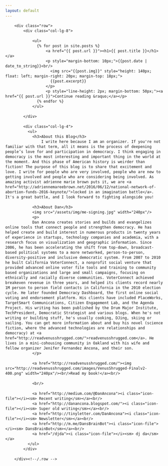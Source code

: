 ```yaml
---
layout: default
---
```


<section id="about" name="about"></section>

<div id="intro">
  <div class="container">

        <div class="row">               
            <div class="col-lg-8">

                <ul>
                  {% for post in site.posts %}
                      <a href="{{ post.url }}"><h1>{{ post.title }}</h1></a>
                      <p style="margin-bottom: 10px;">{{post.date | date_to_string}}<br/>
                        <img src="{{post.img}}" style="height: 140px; float: left; margin-right: 20px; margin-top: 18px;">
                        {{post.excerpt}}
                      </p>
                      <p style="line-height: 2px; margin-bottom: 50px;"><a href="{{ post.url }}">Continue reading &raquo;</a></p>
                  {% endfor %}
                </ul>

            </div>

            <div class="col-lg-4">
              <ul>
                <h3>About this Blog</h3>
                    I write here because I am an organizer. If you're not familiar with that term, all it means is the process of deepening people’s love for and participation in democracy. I think engaging in democracy is the most interesting and important thing in the world at the moment. And this phase of American history is weirder than fiction! The purpose of this blog is to share that excitement and love. I write for people who are very involved, people who are new to getting involved and people who are considering being involved. As amazing activist adrienne marie brown puts it, we are <a href="http://adriennemareebrown.net/2016/06/12/national-network-of-abortion-funds-2016-keynote/">locked in an imagination battle</a>. It's a great battle, and I look forward to fighting alongside you!

                <h3>About Dan</h3>
                <img src="/assets/img/me-signing.jpg" width="240px"/>
                <p>
                Dan Ancona creates stories and builds and evangelizes online tools that connect people and strengthen democracy. He has helped create and build interest in numerous products in twenty years of experience in startups, technology companies and academia, with a research focus on visualization and geographic information. Since 2006, he has been accelerating the shift from top-down, broadcast-based political systems to a more networked, person-to-person, diversity-positive and inclusive democratic system. From 2007 to 2010 he built California VoterConnect, a nonprofit social venture that provided advanced online voter file tools and training to community based organizations and large and small campaigns, focusing on ethnically and racially diverse communities. VoterConnect achieved breakeven revenue in three years, and helped its clients record nearly 1M person to person field contacts in California in the 2010 election cycle. He later founded Democracy Dashboard, the first online social voting and endorsement platform. His clients have included PlaceWorks, TargetSmart Communications, Citizen Engagement Lab, and the Agenda Project. His writing has been published by the Drum Major Institute, TechPresident, Democratic Strategist and various blogs. When he's not writing or building stuff, he's usually cooking, DJing, skiing or sailing. You can get more information about and buy his novel (science fiction, where the advanced technologies are relationships and democracy) at <a href="http://readvenusshrugged.com/">readvenusshrugged.com</a>. He lives in a mini-cohousing community in Oakland with his wife and fellow organizer Jenifer Fernandez Ancona, and their son.
                </p>

                <a href="http://readvenusshrugged.com/"><img src="http://readvenusshrugged.com/images/VenusShrugged-Finalv2-400.png" width="240px"/><br/>Read my book!</a><br/>

                <br/>

                <a href="http://medium.com/@DanAncona"><i class="icon-file"></i><sm> Recent writing</sm></a><br/>
                <a href="http://danancona.blogspot.com/"><i class="icon-file"></i><sm> Super old writing</sm></a><br/>
                <a href="http://tinyletter.com/DanAncona"><i class="icon-file"></i><sm> Newsletter</sm></a><br/>
                <a href="http://m.me/DansBrainBot"><i class="icon-file"></i><sm> DansBrainBot</sm></a><br/>
                <a href="/djda"><i class="icon-file"></i><sm> dj da</sm></a>
              </ul>
            </div>
            
        </div><!--/.row -->
  </div>
</div><!--/ #intro -->


<!--PORTFOLIO DESCRIPTION -->

<!--
<section id="work" name="work"></section>
<div class="container desc">
    <div class="row">
            <div class="col-lg-2 col-lg-offset-1">
                <h5>PORTFOLIO</h5>
            </div>

            <div class="col-lg-6">
                <p><img class="img-responsive" src="assets/img/port01.jpg" alt=""></p>
            </div>
            <div class="col-lg-3">
                    <p style="margin-bottom: 5px">PLACEWORKS</p>
                <imp><sm>CURRENT</sm></imp>
                <p style="margin-top: 5px"><more>I'm current building civic engagement tools and visualizations for Placeworks, an urban design firm with offices throughout California.<br/><br/>
                </p>
                    <sm><i class="icon-tag"></i> project management, product design, development, visualization</sm></more> 
            </div>
            
            <div class="col-lg-6 col-lg-offset-3">
                <p><img class="img-responsive" src="assets/img/port01.jpg" alt=""></p>
            </div>
            <div class="col-lg-3">
                <p>DEMOCRACY DASHBOARD</p>
            <p><more>DemDash was, at one point, the future of democracy.<br/><br/>
                <sm><i class="icon-tag"></i> design</sm></more> 
            </p>
            </div>

            <div class="col-lg-6 col-lg-offset-3">
                <p><img class="img-responsive" src="assets/img/port01.jpg" alt=""></p>
            </div>
            <div class="col-lg-3">
                    <p>CALIFORNIA VOTERCONNECT</p>
                <p><more>Lorem Ipsum is simply dummy text of the printing and typesetting industry. Lorem Ipsum has been the industry's standard dummy text ever since the 1500s, when an unknown printer took a galley of type and scrambled it to make a type specimen book.<br/><br/>
                    <sm><i class="icon-tag"></i> front-end</sm></more> 
                </p>
            </div>
            
            <div class="col-lg-6 col-lg-offset-3">
                <p><img class="img-responsive" src="assets/img/port01.jpg" alt=""></p>
            </div>
            <div class="col-lg-3">
                    <p>WHY</p>
                <p><more>Lorem Ipsum is simply dummy text of the printing and typesetting industry. Lorem Ipsum has been the industry's standard dummy text ever since the 1500s, when an unknown printer took a galley of type and scrambled it to make a type specimen book.<br/><br/>
                    <sm><i class="icon-tag"></i> web design</sm></more> 
                </p>
            </div>

            <div class="col-lg-6 col-lg-offset-3">
                <p><img class="img-responsive" src="assets/img/port01.jpg" alt=""></p>
            </div>
            <div class="col-lg-3">
                    <p>2063</p>
                <p><more>Lorem Ipsum is simply dummy text of the printing and typesetting industry. Lorem Ipsum has been the industry's standard dummy text ever since the 1500s, when an unknown printer took a galley of type and scrambled it to make a type specimen book.<br/><br/>
                    <sm><i class="icon-tag"></i> web design</sm></more> 
                </p>
            </div>

            <div class="col-lg-6 col-lg-offset-3">
                <p><img class="img-responsive" src="assets/img/port01.jpg" alt=""></p>
            </div>
            <div class="col-lg-3">
                    <p>CITIZEN ENGAGEMENT LAB, DEMOCRACY FOR AMERICA, AGENDA PROJECT, POPLICUS</p>
                <p><more>Lorem Ipsum is simply dummy text of the printing and typesetting industry. Lorem Ipsum has been the industry's standard dummy text ever since the 1500s, when an unknown printer took a galley of type and scrambled it to make a type specimen book.<br/><br/>
                    <sm><i class="icon-tag"></i> web design</sm></more> 
                </p>
            </div>

            <div class="col-lg-6 col-lg-offset-3">
                <p><img class="img-responsive" src="assets/img/port01.jpg" alt=""></p>
            </div>
            <div class="col-lg-3">
                    <p>ALEXANDRIA DIGITAL LIBRARY</p>
                <p><more>Lorem Ipsum is simply dummy text of the printing and typesetting industry. Lorem Ipsum has been the industry's standard dummy text ever since the 1500s, when an unknown printer took a galley of type and scrambled it to make a type specimen book.<br/><br/>
                    <sm><i class="icon-tag"></i> web design</sm></more> 
                </p>
            </div>

            <div class="col-lg-6 col-lg-offset-3">
                <p><img class="img-responsive" src="assets/img/port01.jpg" alt=""></p>
            </div>
            <div class="col-lg-3">
                    <p>INTERVISTA, CRITICAL PATH, VIZBANG</p>
                <p><more>Lorem Ipsum is simply dummy text of the printing and typesetting industry. Lorem Ipsum has been the industry's standard dummy text ever since the 1500s, when an unknown printer took a galley of type and scrambled it to make a type specimen book.<br/><br/>
                    <sm><i class="icon-tag"></i> web design</sm></more> 
                </p>
            </div>

            <div class="col-lg-6 col-lg-offset-3">
                <p><img class="img-responsive" src="assets/img/port01.jpg" alt=""></p>
            </div>
            <div class="col-lg-3">
                    <p>INSTITUTE FOR ADVANCED TECHNOLOGY IN THE HUMANITIES</p>
                <p><more>Lorem Ipsum is simply dummy text of the printing and typesetting industry. Lorem Ipsum has been the industry's standard dummy text ever since the 1500s, when an unknown printer took a galley of type and scrambled it to make a type specimen book.<br/><br/>
                    <sm><i class="icon-tag"></i> web design</sm></more> 
                </p>
            </div>

    
    </div>
</div>


-->

